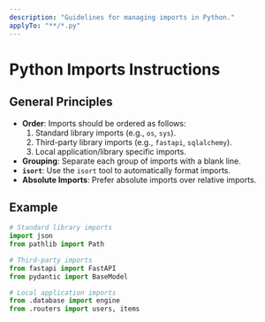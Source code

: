 ```yaml
---
description: "Guidelines for managing imports in Python."
applyTo: "**/*.py"
---
```


# Python Imports Instructions

## General Principles

- **Order**: Imports should be ordered as follows:
  1.  Standard library imports (e.g., `os`, `sys`).
  2.  Third-party library imports (e.g., `fastapi`, `sqlalchemy`).
  3.  Local application/library specific imports.
- **Grouping**: Separate each group of imports with a blank line.
- **`isort`**: Use the `isort` tool to automatically format imports.
- **Absolute Imports**: Prefer absolute imports over relative imports.

## Example

```python
# Standard library imports
import json
from pathlib import Path

# Third-party imports
from fastapi import FastAPI
from pydantic import BaseModel

# Local application imports
from .database import engine
from .routers import users, items
```
